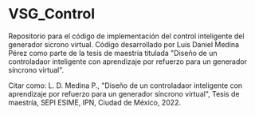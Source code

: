 # VSG_Control
Repositorio para el código de implementación del control inteligente del generador sícrono virtual.
Código desarrollado por Luis Daniel Medina Pérez como parte de la tesis de maestría titulada "Diseño de un controladaor inteligente con aprendizaje por refuerzo para un generador síncrono virtual".

Citar como:
L. D. Medina P., "Diseño de un controladaor inteligente con aprendizaje por refuerzo para un generador síncrono virtual", Tesis de maestría, SEPI ESIME, IPN, Ciudad de México, 2022.
